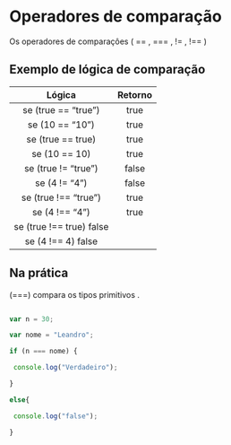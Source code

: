 
# Operadores de comparação

 Os operadores de comparaçôes ( == , === , != , !== )

## Exemplo de lógica de comparação 

| Lógica | Retorno |
| :--:|:--:|
| se (true == “true”) | true|
| se (10 == “10”) | true|
| se (true == true)|  true|
| se (10 == 10) |  true|
| se (true != “true”) | false|
| se (4 != “4”) |  false|
| se (true !== “true”) | true|
| se (4 !== “4”) |  true|
| se (true !== true)  false|
| se (4 !== 4)  false|

## Na prática 

<p> (===) compara os tipos primitivos .</p>

```javascript 

var n = 30;

var nome = "Leandro";

if (n === nome) {

 console.log("Verdadeiro");

}

else{

 console.log("false");

}

```
